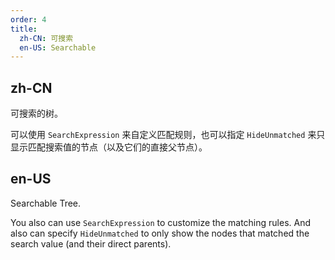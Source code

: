 ```yaml
---
order: 4
title:
  zh-CN: 可搜索
  en-US: Searchable
---
```


## zh-CN

可搜索的树。

可以使用 `SearchExpression` 来自定义匹配规则，也可以指定 `HideUnmatched` 来只显示匹配搜索值的节点（以及它们的直接父节点）。

## en-US

Searchable Tree. 

You also can use `SearchExpression` to customize the matching rules. And also can specify `HideUnmatched` to only show the nodes that matched the search value (and their direct parents).